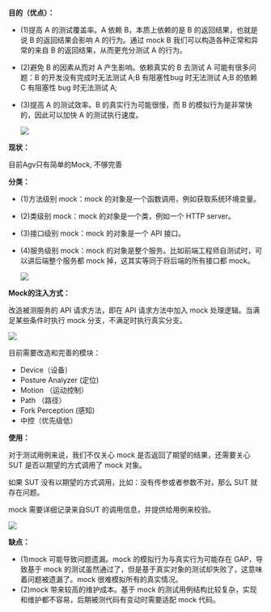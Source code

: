 **目的（优点）：**

- (1)提高 A 的测试覆盖率。A 依赖 B，本质上依赖的是 B 的返回结果，也就是说 B 的返回结果会影响 A 的行为。通过 mock B 我们可以构造各种正常和异常的来自 B 的返回结果，从而更充分测试 A 的行为。

- (2)避免 B 的因素从而对 A 产生影响。依赖真实的 B 去测试 A 可能有很多问题：B 的开发没有完成时无法测试 A;B 有阻塞性bug 时无法测试 A;B 的依赖 C 有阻塞性 bug 时无法测试 A;

- (3)提高 A 的测试效率。B 的真实行为可能很慢，而 B 的模拟行为是非常快的，因此可以加快 A 的测试执行速度。

  ![](C:\Users\wow_o\Downloads\662605cdbbb518af6ef4658964d6eb5c.png-wh_600x-s_2549539200.png)

**现状：**

目前Agv只有简单的Mock, 不够完善

**分类：**

- (1)方法级别 mock：mock 的对象是一个函数调用，例如获取系统环境变量。

- (2)类级别 mock：mock 的对象是一个类，例如一个 HTTP server。

- (3)接口级别 mock：mock 的对象是一个 API 接口。

- (4)服务级别 mock：mock 的对象是整个服务。比如前端工程师自测试时，可以讲后端整个服务都 mock 掉，这其实等同于将后端的所有接口都 mock。

  ![](C:\Users\wow_o\Downloads\7d0b4d787d765cfa5d605d7d83b26e9f.png-wh_600x-s_4187113598.png)

**Mock的注入方式：**

改造被测服务的 API 请求方法，即在 API 请求方法中加入 mock 处理逻辑。当满足某些条件时执行 mock 分支，不满足时执行真实分支。

![](C:\Users\wow_o\Downloads\f6a135c801b3985321b20d6c3bcc260d.png-wh_600x-s_2081590074.png)

目前需要改造和完善的模块：

- Device（设备）
- Posture Analyzer (定位)
- Motion （运动控制）
- Path （路径）
- Fork Perception (感知)
- 中控（优先级低）

**使用：**

对于测试用例来说，我们不仅关心 mock 是否返回了期望的结果，还需要关心 SUT 是否以期望的方式调用了 mock 对象。

如果 SUT 没有以期望的方式调用，比如：没有传参或者参数不对，那么 SUT 就存在问题。

mock 需要详细记录来自SUT 的调用信息，并提供给用例来校验。

![](C:\Users\wow_o\Downloads\60c44f5de0f18b4a014ed15cac809426.png-wh_600x-s_1613471210.png)

**缺点：**

- (1)mock 可能导致问题遗漏。mock 的模拟行为与真实行为可能存在 GAP，导致基于 mock 的测试虽然通过了，但是基于真实对象的测试却失败了，这意味着问题被遗漏了。mock 很难模拟所有的真实情况。
- (2)mock 带来较高的维护成本。基于 mock 的测试用例结构比较复杂，实现和维护都不容易，后期被测代码有变动时需要适配 mock 代码。

